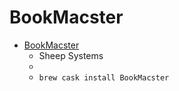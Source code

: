# BookMacster
- [BookMacster](https://sheepsystems.com/products/bookmacster.html)
  -  Sheep Systems
  - 
  - `brew cask install BookMacster`
